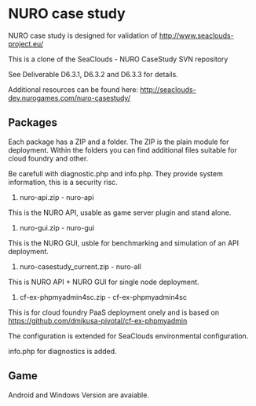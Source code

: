 # NURO case study

NURO case study is designed for validation of http://www.seaclouds-project.eu/

This is a clone of the SeaClouds - NURO CaseStudy SVN repository


See Deliverable D6.3.1, D6.3.2 and D6.3.3 for details.

Additional resources can be found here: http://seaclouds-dev.nurogames.com/nuro-casestudy/

## Packages

Each package has a ZIP and a folder. The ZIP is the plain module for deployment.
Within the folders you can find additional files suitable for cloud foundry and other.

Be carefull with diagnostic.php and info.php. They provide system information, this is a security risc.

1. nuro-api.zip - nuro-api

  This is the NURO API, usable as game server plugin and stand alone.


1. nuro-gui.zip - nuro-gui

  This is the NURO GUI, usble for benchmarking and simulation of an API deployment.


1. nuro-casestudy_current.zip - nuro-all

  This is NURO API + NURO GUI for single node deployment.


1. cf-ex-phpmyadmin4sc.zip - cf-ex-phpmyadmin4sc

  This is for cloud foundry PaaS deployment onely and is based on https://github.com/dmikusa-pivotal/cf-ex-phpmyadmin

  The configuration is extended for SeaClouds environmental configuration.

  info.php for diagnostics is added.


## Game

Android and Windows Version are avaiable.
